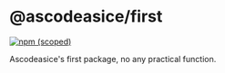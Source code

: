 # @ascodeasice/first

[![npm (scoped)](https://img.shields.io/npm/v/%40ascodeasice/first)](https://github.com/ascodeasice/first-npm-package)

Ascodeasice's first package, no any practical function.
